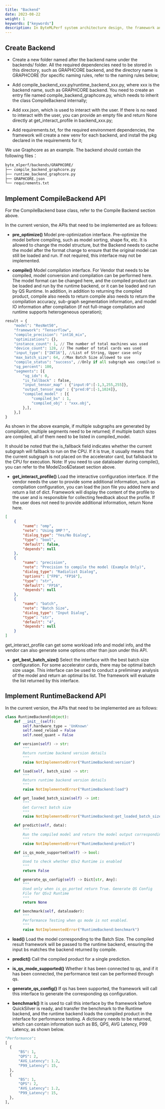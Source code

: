```yaml
---
title: "Backend"
date: 2023-08-22
weight: 1
keywords: ["keywords"]
description: In ByteMLPerf system architecture design, the framework and Backend are isolated, and vendors can implement Backend by themselves and participate in the evaluation test as the ByteMLPerf backend.
---
```


## Create Backend

- Create a new folder named after the backend name under the backends/ folder. All the required dependencies need to be stored in this directory, such as GRAPHCORE backend, and the directory name is GRAPHCORE (for specific naming rules, refer to the naming rules below;

- Add compile_backend_xxx.py/runtime_backend_xxx.py, where xxx is the backend name, such as GRAPHCORE backend. You need to create an entry file named compile_backend_graphcore.py, which needs to inherit the class CompileBackend internally;

- Add xxx.json, which is used to interact with the user. If there is no need to interact with the user, you can provide an empty file and return None directly at get_interact_profile in backend_xxx.py;

- Add requirements.txt, for the required environment dependencies, the framework will create a new venv for each backend, and install the pkg declared in the requirements for it;


We use Graphcore as an example. The backend should contain the following files：

```bash
byte_mlperf/backends/GRAPHCORE/
├── compile_backend_graphcore.py
├── runtime_backend_graphcore.py
├── GRAPHCORE.json
└── requirements.txt
```

## Implement CompileBackend API

For the CompileBackend base class, refer to the Compile Backend section above.

In the current version, the APIs that need to be implemented are as follows:
- **pre_optimize()**
Model pre-optimization interface. Pre-optimize the model before compiling, such as model sorting, shape fix, etc. It is allowed to change the model structure, but the Backend needs to cache the model after the format change to ensure that the original model can still be loaded and run.
If not required, this interface may not be implemented.

- **compile()**
Model compilation interface. For Vendor that needs to be compiled, model conversion and compilation can be performed here. The model format can be changed here, and the compiled product can be loaded and run by the runtime backend, or it can be loaded and run by QS Runtime.
In addition, in addition to returning the compiled product, compile also needs to return compile also needs to return the compilation accuracy, sub-graph segmentation information, and model IO information after compilation (if not full-image compilation and runtime supports heterogeneous operation);

```python
result = {
    "model": "ResNet50",
    "framework": "Tensorflow",
    "compile_precision": "int16_mix",
    "optimizations": {},
    "instance_count": 1, // The number of total machines was used
    "device_count": 128, // The number of total cards was used
    "input_type": ["INT16"], //List of String, Upper case only
    "max_batch_size": 64, //Max Batch Size allowed to use
    "compile_status": "success", //Only if all subgraph was compiled successfully
    "sg_percent": 100,
    "segments": [{
        "sg_idx": 0,
        "is_fallback" : false,
        "input_tensor_map" : {"input:0":[-1,3,255,255]},
        "output_tensor_map" : {"pred:0":[-1,1024]},
        "compiled_model" : [{
            "compiled_bs" : 1,         
            "compiled_obj" : "xxx.obj",
        },],
    },]
}
```

As shown in the above example, if multiple subgraphs are generated by compilation, multiple segments need to be returned; if multiple batch sizes are compiled, all of them need to be listed in compiled_model.

It should be noted that the is_fallback field indicates whether the current subgraph will fallback to run on the CPU. If it is true, it usually means that the current subgraph is not placed on the accelerator card, but fallsback to the CPU for execution.
Note:  If you need to use dataloader during compile(), you can refer to the ModelZoo&Dataset section above.

- **get_interact_profile()**
Load the interactive configuration interface. If the vendor needs the user to provide some additional information, such as compilation configuration, you can load the json file you added here and return a list of dict. Framework will display the content of the profile to the user and is responsible for collecting feedback about the profile. If the user does not need to provide additional information, return None here.

```json
[
    {
        "name": "omp",
        "note": "Using OMP？",
        "dialog_type": "Yes/No Dialog",
        "type": "bool",
        "default": false,
        "depends": null
    },
    {
        "name": "precision",
        "note": "Precision to compile the model (Example Only)",
        "dialog_type": "Radiolist Dialog",
        "options": ["FP8", "FP16"],
        "type": "str",
        "default": "FP16",
        "depends": null
    },
    {
        "name": "batch",
        "note": "Batch Size",
        "dialog_type": "Input Dialog",
        "type": "str",
        "default": "4",
        "depends": null
    }
]
```

get_interact_profile can get some workload info and model info, and the vendor can also generate some options other than json under this API.

- **get_best_batch_size()**
Select the interface with the best batch size configuration. For some accelerator cards, there may be optimal batch size usage. This interface can be used to conduct a preliminary analysis of the model and return an optimal bs list. The framework will evaluate the list returned by this interface.

## Implement RuntimeBackend API
In the current version, the APIs that need to be implemented are as follows:
```python
class RuntimeBackend(object):
    def __init__(self):
        self.hardware_type = 'UnKnown'
        self.need_reload = False
        self.need_quant = False

    def version(self) -> str:
        """
        Return runtime backend version details
        """
        raise NotImplementedError("RuntimeBackend:version")

    def load(self, batch_size) -> str:
        """
        Return runtime backend version details
        """
        raise NotImplementedError("RuntimeBackend:load")

    def get_loaded_batch_size(self) -> int:
        """
        Get Currect batch size
        """
        raise NotImplementedError("RuntimeBackend:get_loaded_batch_size")

    def predict(self, data):
        """
        Run the compiled model and return the model output corresponding to the data.
        """
        raise NotImplementedError("RuntimeBackend:predict")

    def is_qs_mode_supported(self) -> bool:
        """
        Used to check whether QSv2 Runtime is enabled
        """
        return False

    def generate_qs_config(self) -> Dict[str, Any]:
        """
        Used only when is_qs_ported return True. Generate QS Config
        File for QSv2 Runtime
        """
        return None

    def benchmark(self, dataloader):
        """
        Performance Testing when qs mode is not enabled.
        """
        raise NotImplementedError("RuntimeBackend:benchmark")
```

- **load()**
Load the model corresponding to the Batch Size. The compiled result framework will be passed to the runtime backend, ensuring the input bs matches the backend returned by compile.

- **predict()**
Call the compiled product for a single prediction.

- **is_qs_mode_supported()**
Whether it has been connected to qs, and if it has been connected, the performance test can be performed through qs.

- **generate_qs_config()**
If qs has been supported, the framework will call this interface to generate the corresponding qs configuration.

- **benchmark()**
It is used to call this interface by the framework before QuickSilver is ready, and transfer the benchmark to the Runtime backend, and the runtime backend loads the compiled product in the interface for performance testing.
A dictionary needs to be returned, which can contain information such as BS, QPS, AVG Latency, P99 Latency, as shown below.
```python
"Performance": 
[
  {
      "BS": 1,
      "QPS": 2,
      "AVG_Latency": 1.2,
      "P99_Latency": 15,
  },
  {
      "BS": 1,
      "QPS": 2,
      "AVG_Latency": 1.2,
      "P99_Latency": 15,
  },
],
```